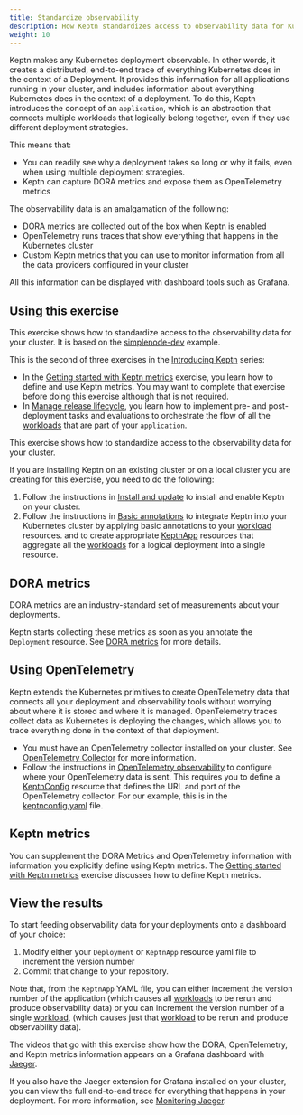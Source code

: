 ```yaml
---
title: Standardize observability
description: How Keptn standardizes access to observability data for Kubernetes deployments
weight: 10
---
```


Keptn makes any Kubernetes deployment observable.
In other words, it creates a distributed, end-to-end trace
of everything Kubernetes does in the context of a Deployment.
It provides this information
for all applications running in your cluster,
and includes information about
everything Kubernetes does in the context of a deployment.
To do this,
Keptn introduces the concept of an `application`,
which is an abstraction that connects multiple
workloads that logically belong together,
even if they use different deployment strategies.

This means that:

- You can readily see why a deployment takes so long
  or why it fails, even when using multiple deployment strategies.
- Keptn can capture DORA metrics and expose them as OpenTelemetry metrics

The observability data is an amalgamation of the following:

- DORA metrics are collected out of the box when Keptn is enabled
- OpenTelemetry runs traces that show
  everything that happens in the Kubernetes cluster
- Custom Keptn metrics that you can use to monitor
  information from all the data providers configured in your cluster

All this information can be displayed with dashboard tools
such as Grafana.

## Using this exercise

This exercise shows how to standardize access
to the observability data for your cluster.
It is based on the
[simplenode-dev](https://github.com/keptn-sandbox/klt-on-k3s-with-argocd)
example.

This is the second of three exercises in the
[Introducing Keptn](_index.md)
series:

- In the
  [Getting started with Keptn metrics](../getting-started/metrics.md)
  exercise, you learn how to define and use Keptn metrics.
  You may want to complete that exercise before doing this exercise
  although that is not required.
- In
  [Manage release lifecycle](usecase-orchestrate.md),
  you learn how to implement
  pre- and post-deployment tasks and evaluations
  to orchestrate the flow of all the [workloads](https://kubernetes.io/docs/concepts/workloads/)
  that are part of your `application`.

This exercise shows how to standardize access
to the observability data for your cluster.

If you are installing Keptn on an existing cluster
or on a local cluster you are creating for this exercise,
you need to do the following:

1. Follow the instructions in
   [Install and update](../installation)
   to install and enable Keptn on your cluster.
1. Follow the instructions in
   [Basic annotations](../guides/integrate.md#basic-annotations)
   to integrate Keptn into your Kubernetes cluster
   by applying basic annotations
   to your [workload](https://kubernetes.io/docs/concepts/workloads/) resources.
   and to create appropriate
   [KeptnApp](../yaml-crd-ref/app.md)
   resources that aggregate
   all the [workloads](https://kubernetes.io/docs/concepts/workloads/) for a logical deployment into a single resource.

## DORA metrics

DORA metrics are an industry-standard set of measurements
about your deployments.

Keptn starts collecting these metrics
as soon as you annotate the `Deployment` resource.
See
[DORA metrics](../guides/dora.md)
for more details.

## Using OpenTelemetry

Keptn extends the Kubernetes
primitives to create OpenTelemetry data
that connects all your deployment and observability tools
without worrying about where it is stored and where it is managed.
OpenTelemetry traces collect data as Kubernetes is deploying the changes,
which allows you to trace everything done in the context of that deployment.

- You must have an OpenTelemetry collector installed on your cluster.
  See
  [OpenTelemetry Collector](https://opentelemetry.io/docs/collector/)
  for more information.
- Follow the instructions in
  [OpenTelemetry observability](../guides/otel.md)
  to configure where your OpenTelemetry data is sent.
  This requires you to define a [KeptnConfig](../yaml-crd-ref/config.md) resource
  that defines the URL and port of the OpenTelemetry collector.
  For our example, this is in the
  [keptnconfig.yaml](https://github.com/keptn-sandbox/klt-on-k3s-with-argocd/blob/main/setup/keptn/keptnconfig.yaml)
  file.

## Keptn metrics

You can supplement the DORA Metrics and OpenTelemetry information
with information you explicitly define using Keptn metrics.
The
[Getting started with Keptn metrics](../getting-started/metrics.md)
exercise discusses how to define Keptn metrics.

## View the results

To start feeding observability data for your deployments
onto a dashboard of your choice:

1. Modify either your `Deployment` or `KeptnApp` resource yaml file
   to increment the version number
1. Commit that change to your repository.

Note that, from the `KeptnApp` YAML file,
you can either increment the version number of the application
(which causes all [workloads](https://kubernetes.io/docs/concepts/workloads/) to be rerun and produce observability data)
or you can increment the version number of a single [workload](https://kubernetes.io/docs/concepts/workloads/),
(which causes just that [workload](https://kubernetes.io/docs/concepts/workloads/)
to be rerun and produce observability data).

The videos that go with this exercise show how the
DORA, OpenTelemetry, and Keptn metrics information
appears on a Grafana dashboard with
[Jaeger](https://grafana.com/docs/grafana-cloud/data-configuration/metrics/prometheus-config-examples/the-jaeger-authors-jaeger/).

If you also have the Jaeger extension for Grafana installed on your cluster,
you can view the full end-to-end trace for everything
that happens in your deployment.
For more information, see
[Monitoring Jaeger](https://www.jaegertracing.io/docs/1.45/monitoring/).
